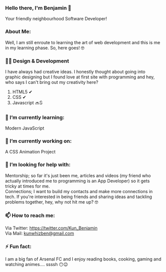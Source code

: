 ### Hello there, I'm Benjamin 👋
Your friendly neighbourhood Software Developer!

### About Me: 

Well, I am still enroute to learning the art of web development and this is me in my learning phase. So, here goes! 🤓

### 👨‍💻 Design & Development

I have always had creative ideas. I honestly thought about going into graphic designing but I found love at first site with programming and hey, who says I can't bring out my creativity here?
<br>
1. HTML5 ✔
2. CSS ✔
3. Javascript 🔜🔃

### 🌱 I’m currently learning:

Modern JavaScript

### 🔭 I’m currently working on:

A CSS Animation Project

### 🤔 I’m looking for help with:

Mentorship; so far it's just been me, articles and videos (my friend who actually introduced me to programming is an App Developer) so it gets tricky at times for me.
<br> 
Connections; I want to build my contacts and make more connections in tech. If you're interested in being friends and sharing ideas and tackling problems together, hey, why not hit me up? 🤓 

### 📫 How to reach me: 

Via Twitter: https://twitter.com/Kun_Benjamin
<br>
Via Mail: kunwhizben@gmail.com

### ⚡ Fun fact:

I am a big fan of Arsenal FC and I enjoy reading books, cooking, gaming and watching animes.... ssssh 😶😉 


<!--
**WhizBenjamin/whizbenjamin** is a ✨ _special_ ✨ repository because its `README.md` (this file) appears on your GitHub profile.

Here are some ideas to get you started:

- 🔭 I’m currently working on ...
- 🌱 I’m currently learning ...
- 👯 I’m looking to collaborate on ...
- 🤔 I’m looking for help with ...
- 💬 Ask me about ...
- 📫 How to reach me: ...
- 😄 Pronouns: ...
- ⚡ Fun fact: ...
-->


